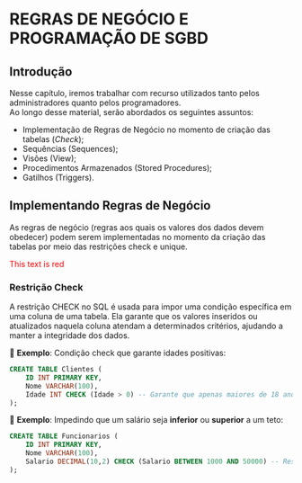 # REGRAS DE NEGÓCIO E PROGRAMAÇÃO DE SGBD

## Introdução

Nesse capítulo, iremos trabalhar com recurso utilizados tanto pelos administradores quanto pelos programadores.  
Ao longo desse material, serão abordados os seguintes assuntos:  

* Implementação de Regras de Negócio no momento de criação das tabelas (*Check*);  
* Sequências (Sequences);  
* Visões (View);  
* Procedimentos Armazenados (Stored Procedures);  
* Gatilhos (Triggers).

## Implementando Regras de Negócio
As regras de negócio (regras aos quais os valores dos dados devem obedecer) podem serem implementadas no momento da criação das tabelas por meio das restrições check e unique.  

<span style="color: red;">This text is red</span>

### Restrição Check  
A restrição CHECK no SQL é usada para impor uma condição específica em uma coluna de uma tabela. Ela garante que os valores inseridos ou atualizados naquela coluna atendam a determinados critérios, ajudando a manter a integridade dos dados.  

📌 **Exemplo**: Condição check que garante idades positivas:    
```sql
CREATE TABLE Clientes (
    ID INT PRIMARY KEY,
    Nome VARCHAR(100),
    Idade INT CHECK (Idade > 0) -- Garante que apenas maiores de 18 anos sejam cadastrados
);
```

📌 **Exemplo**: Impedindo que um salário seja **inferior** ou **superior** a um teto:  
```sql
CREATE TABLE Funcionarios (
    ID INT PRIMARY KEY,
    Nome VARCHAR(100),
    Salario DECIMAL(10,2) CHECK (Salario BETWEEN 1000 AND 50000) -- Restringe o salário a um intervalo
);
```
